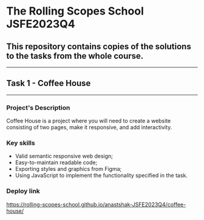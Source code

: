 # The Rolling Scopes School JSFE2023Q4

## This repository contains copies of the solutions to the tasks from the whole course.

---

## Task 1 - Coffee House

---

### Project's Description

Coffee House is a project where you will need to create a website consisting of two pages, make it responsive, and add interactivity.

### Key skills

- Valid semantic responsive web design;
- Easy-to-maintain readable code;
- Exporting styles and graphics from Figma;
- Using JavaScript to implement the functionality specified in the task.

### Deploy link

https://rolling-scopes-school.github.io/anastshak-JSFE2023Q4/coffee-house/
